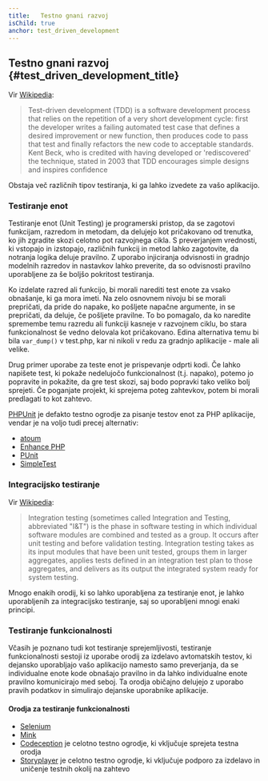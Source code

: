 ```yaml
---
title:   Testno gnani razvoj
isChild: true
anchor: test_driven_development
---
```


## Testno gnani razvoj {#test_driven_development_title}

Vir [Wikipedia](http://en.wikipedia.org/wiki/Test-driven_development):

> Test-driven development (TDD) is a software development process that relies on the repetition of a very short development cycle: first the developer writes a failing automated test case that defines a desired improvement or new function, then produces code to pass that test and finally refactors the new code to acceptable standards. Kent Beck, who is credited with having developed or 'rediscovered' the technique, stated in 2003 that TDD encourages simple designs and inspires confidence

Obstaja več različnih tipov testiranja, ki ga lahko izvedete za vašo aplikacijo.

### Testiranje enot

Testiranje enot (Unit Testing) je programerski pristop, da se zagotovi funkcijam, razredom in metodam, da delujejo kot
pričakovano od trenutka, ko jih zgradite skozi celotno pot razvojnega cikla. S preverjanjem
vrednosti, ki vstopajo in izstopajo, različnih funkcij in metod lahko zagotovite, da notranja logika
deluje pravilno. Z uporabo injiciranja odvisnosti in gradnjo modelnih razredov in nastavkov lahko preverite, da so odvisnosti
pravilno uporabljene za še boljšo pokritost testiranja.

Ko izdelate razred ali funkcijo, bi morali narediti test enote za vsako obnašanje, ki ga mora imeti. Na zelo osnovnem nivoju bi se
morali prepričati, da pride do napake, ko pošljete napačne argumente, in se prepričati, da deluje, če pošljete pravilne.
To bo pomagalo, da ko naredite spremembe temu razredu ali funkciji kasneje v razvojnem ciklu,
bo stara funkcionalnost še vedno delovala kot pričakovano. Edina alternativa temu bi bila `var_dump()`
v test.php, kar ni nikoli v redu za gradnjo aplikacije - male ali velike.

Drug primer uporabe za teste enot je prispevanje odprti kodi. Če lahko napišete test, ki pokaže nedelujočo
funkcionalnost (t.j. napako), potemo jo popravite in pokažite, da gre test skozi, saj bodo popravki tako veliko bolj
sprejeti. Če poganjate projekt, ki sprejema poteg zahtevkov, potem bi morali predlagati to kot zahtevo.

[PHPUnit](http://phpunit.de) je defakto testno ogrodje za pisanje testov enot za PHP aplikacije, vendar je na voljo tudi precej alternativ:

* [atoum](https://github.com/atoum/atoum)
* [Enhance PHP](https://github.com/Enhance-PHP/Enhance-PHP)
* [PUnit](http://punit.smf.me.uk/)
* [SimpleTest](http://simpletest.org)

### Integracijsko testiranje

Vir [Wikipedia](http://en.wikipedia.org/wiki/Integration_testing):

> Integration testing (sometimes called Integration and Testing, abbreviated "I&T") is the phase in software testing in which individual software modules are combined and tested as a group. It occurs after unit testing and before validation testing. Integration testing takes as its input modules that have been unit tested, groups them in larger aggregates, applies tests defined in an integration test plan to those aggregates, and delivers as its output the integrated system ready for system testing.

Mnogo enakih orodij, ki so lahko uporabljena za testiranje enot, je lahko uporabljenih za integracijsko testiranje,
saj so uporabljeni mnogi enaki principi.

### Testiranje funkcionalnosti

Včasih je poznano tudi kot testiranje sprejemljivosti, testiranje funkcionalnosti sestoji iz uporabe orodij za
izdelavo avtomatskih testov, ki dejansko uporabljajo vašo aplikacijo namesto samo preverjanja, da se individualne
enote kode obnašajo pravilno in da lahko individualne enote pravilno komunicirajo med seboj. Ta orodja običajno
delujejo z uporabo pravih podatkov in simulirajo dejanske uporabnike aplikacije.

#### Orodja za testiranje funkcionalnosti

* [Selenium](http://seleniumhq.com)
* [Mink](http://mink.behat.org)
* [Codeception](http://codeception.com) je celotno testno ogrodje, ki vključuje sprejeta testna orodja
* [Storyplayer](http://datasift.github.io/storyplayer) je celotno testno ogrodje, ki vključuje podporo za izdelavo in uničenje testnih okolij na zahtevo
